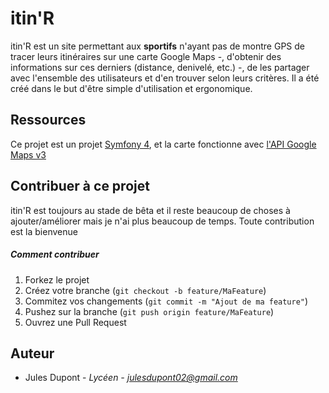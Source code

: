 # itin'R
itin'R est un site permettant aux **sportifs** n'ayant pas de montre GPS de tracer leurs itinéraires sur une carte Google Maps -, d'obtenir des informations sur ces derniers (distance, denivelé, etc.) -, de les partager avec l'ensemble des utilisateurs et d'en trouver selon leurs critères. Il a été créé dans le but d'être simple d'utilisation et ergonomique.

## Ressources
Ce projet est un projet [Symfony 4](https://symfony.com "Symfony 4"), et la carte fonctionne avec [l'API Google Maps v3](https://cloud.google.com/maps-platform/?hl=fr "API Google Maps v3")

## Contribuer à ce projet
itin'R est toujours au stade de bêta et il reste beaucoup de choses à ajouter/améliorer mais je n'ai plus beaucoup de temps. Toute contribution est la bienvenue
##### Comment contribuer
1. Forkez le projet
2. Créez votre branche (`git checkout -b feature/MaFeature`)
3. Commitez vos changements (`git commit -m "Ajout de ma feature"`)
4. Pushez sur la branche (`git push origin feature/MaFeature`)
5. Ouvrez une Pull Request

## Auteur
- Jules Dupont - *Lycéen - julesdupont02@gmail.com*
